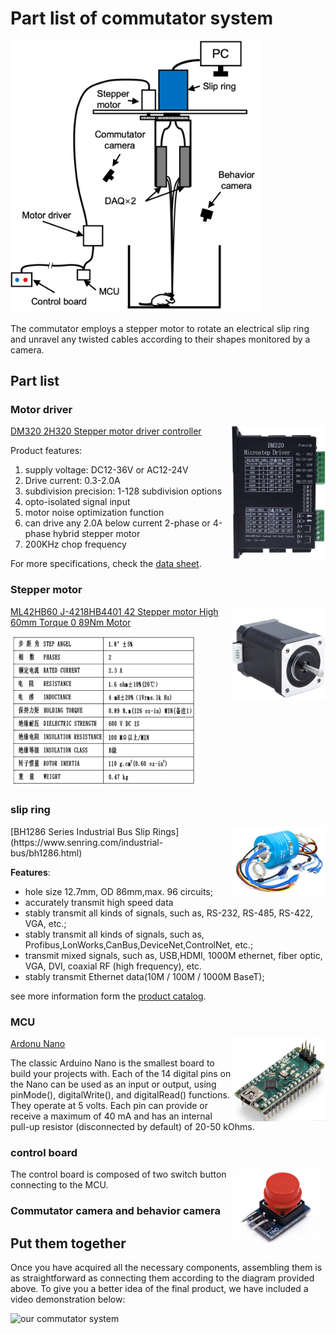 # Part list of commutator system 
<img src="../assets/commutator_system.jpg" alt="Diagram of the commutator system" width="400"/>

The commutator employs a stepper motor to rotate an electrical slip ring and unravel any twisted cables according to their shapes monitored by a camera. 

<!-- DAQ boards were connected to a computer through a slip ring driven by a stepper motor, and the motor was manually controlled by the experimenter outside of the experimental room through the control board -->

<!-- Commutator design. The commutator was composed of a 3D-printed nylon U-shaped bracket, an electric slip ring (B1286-08S-4U-62641, Senring), a stepper motor (42B60, Taobao) with a driver (DM320, Taobao), and a controller (Arduino Nano, Supplementary. Two MIPI DAQ boards were mounted on the arms of the bracket, which was fixed to the rotor of the electric slip ring. The stepper motor was coupled to this rotor via a 1:2 gear set, providing the power to rotate the DAQ boards. During experiments, the experimenters determine the rotation direction by monitoring the shapes of flexible PCBs through a camera (Supplementary Figure 4A-C) and then press the controller to rotate the stepper motor clockwise or counterclockwise through the Arduino Nano, avoiding any movement-related wire entanglements. -->

## Part list 
### Motor driver 
<img src="./assets/../../assets/microstep_driver.jpg" alt="motor driver" width="150" align="right" />

[DM320 2H320 Stepper motor driver controller](https://www.electric-b2c.com/products/dm320-2h320-stepper-motor-driver-controller-pulse-12800-microstep-motor-brushless-dc-motor-shell-for-28-35-42-stepper-drivers)
[](https://cdn.shopifycdn.net/s/files/1/0583/0872/2881/files/DM320_2H320_Stepper_motor_driver_controller.pdf?v=1660788999)

Product features: 
1. supply voltage: DC12-36V or AC12-24V 
2. Drive current: 0.3-2.0A 
3. subdivision precision: 1-128 subdivision options
4. opto-isolated signal input 
5. motor noise optimization function 
6. can drive any 2.0A below current 2-phase or 4-phase hybrid stepper motor 
7. 200KHz chop frequency

For more specifications, check the 
[data sheet](https://cdn.shopifycdn.net/s/files/1/0583/0872/2881/files/DM320_2H320_Stepper_motor_driver_controller.pdf?v=1660788999).
### Stepper motor 

<img src="../assets/stepper_motor.png" alt="stepper motor" width="150" align="right" />

[ML42HB60 J-4218HB4401 42 Stepper motor High 60mm Torque 0 89Nm Motor](https://www.yoycart.com/Product/521600244151/)

<img src="../assets/stepper_motor_specs.png" alt="stepper motor" width="300"  />

### slip ring 
<img src="./assets/../../assets/slip_ring.jpg" alt="stepper motor" width="150" align="right" />
[BH1286 Series Industrial Bus Slip Rings](https://www.senring.com/industrial-bus/bh1286.html) 

**Features**:
 * hole size 12.7mm, OD 86mm,max. 96 circuits; 
 * accurately transmit high speed data 
 * stably transmit all kinds of signals, such as, RS-232, RS-485, RS-422, VGA, etc.; 
 * stably transmit all kinds of signals, such as, Profibus,LonWorks,CanBus,DeviceNet,ControlNet, etc.; 
 * transmit mixed signals, such as, USB,HDMI, 1000M ethernet, fiber optic, VGA, DVI, coaxial RF (high frequency), etc. 
 * stably transmit Ethernet data(10M / 100M / 1000M BaseT);

see more information form the [product catalog](https://www.senring.com/pdf/Senring-BH1286-Series-SlipRing-Catalog.pdf). 


### MCU 
<img src="../assets/arduno_nano.png" alt="arduno nao" width="150" align="right" />

[Ardonu Nano](https://store-usa.arduino.cc/products/arduino-nano?selectedStore=us)

The classic Arduino Nano is the smallest board to build your projects with.
Each of the 14 digital pins on the Nano can be used as an input or output, using pinMode(), digitalWrite(), and digitalRead() functions. They operate at 5 volts. Each pin can provide or receive a maximum of 40 mA and has an internal pull-up resistor (disconnected by default) of 20-50 kOhms. 


### control board 

<img src="../assets/switch_button.png" alt="arduno nao" width="150" align="right" />

The control board is composed of two switch button connecting to the MCU. 

### Commutator camera and behavior camera 

## Put them together 

Once you have acquired all the necessary components, assembling them is as straightforward as connecting them according to the diagram provided above. To give you a better idea of the final product, we have included a video demonstration below:

<img src="../assets/commutator.gif" alt="our commutator system" width="700" />

<!-- <video src="../assets/virtual_simulation.mp4" controls title="commutator"></video> -->